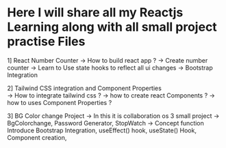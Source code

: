 # Here I will share all my Reactjs Learning along with all small project practise Files
1] React Number Counter
  -> How to build react app ?
  -> Create number counter
  -> Learn to Use state hooks to reflect all ui changes 
  -> Bootstrap Integration 

2] Tailwind CSS integration and Component Properties  
  -> How to integrate tailwind css ?
  -> how to create react Components ?
  -> how to uses Component Properties ?

3] BG Color change Project
  -> In this it is collaboration os 3 small project
  -> BgColorchange, Password Generator, StopWatch
  -> Concept function Introduce Bootstrap Integration, useEffect() hook, useState() Hook, Component creation, 
